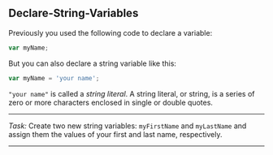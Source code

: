 ## Declare-String-Variables

Previously you used the following code to declare a variable:

```js
var myName;
```

But you can also declare a string variable like this:

```js
var myName = 'your name';
```

`"your name"` is called a <dfn>string</dfn> <dfn>literal</dfn>. A string literal, or string, is a series of zero or more characters enclosed in single or double quotes.

---

_Task:_ Create two new string variables: `myFirstName` and `myLastName` and assign them the values of your first and last name, respectively.

---
